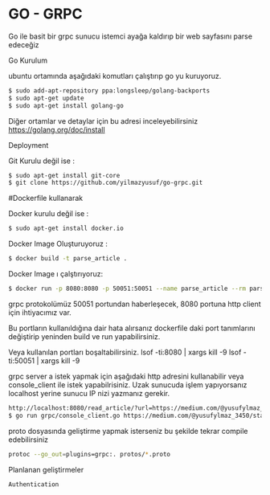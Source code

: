 # GO - GRPC

Go ile basit bir grpc sunucu istemci ayağa kaldırıp bir web sayfasını parse edeceğiz


Go Kurulum

ubuntu ortamında aşağıdaki komutları çalıştırıp go yu kuruyoruz.

```sh
$ sudo add-apt-repository ppa:longsleep/golang-backports
$ sudo apt-get update
$ sudo apt-get install golang-go
```


Diğer ortamlar ve detaylar için bu adresi inceleyebilirsiniz
https://golang.org/doc/install

Deployment

Git Kurulu değil ise : 

```sh
$ sudo apt-get install git-core
$ git clone https://github.com/yilmazyusuf/go-grpc.git
```

#Dockerfile kullanarak

Docker kurulu değil ise : 

```sh
$ sudo apt-get install docker.io
```

Docker Image Oluşturuyoruz :

```sh
$ docker build -t parse_article .
```

Docker Image ı çalştırıyoruz:

```sh
$ docker run -p 8080:8080 -p 50051:50051 --name parse_article --rm parse_article
```


grpc protokolümüz 50051 portundan haberleşecek, 8080 portuna http client için ihtiyacımız var.

Bu portların kullanıldığına dair hata alırsanız dockerfile daki port tanımlarını değiştirip yeninden build ve run yapabilirsiniz.

Veya kullanılan portları boşaltabilirsiniz.
lsof -ti:8080 | xargs kill -9
lsof -ti:50051 | xargs kill -9

grpc server a istek yapmak için aşağıdaki http adresini kullanabilir veya console_client ile istek yapabilrisiniz.
Uzak sunucuda işlem yapıyorsanız localhost yerine sunucu IP nizi yazmanız gerekir.

```sh
http://localhost:8080/read_article/?url=https://medium.com/@yusufylmaz_3450/stateful-stateless-68cfae55653d
$ go run grpc/console_client.go https://medium.com/@yusufylmaz_3450/stateful-stateless-68cfae55653d
```

proto dosyasında geliştirme yapmak isterseniz bu şekilde tekrar compile edebilirsiniz

```sh
protoc --go_out=plugins=grpc:. protos/*.proto
```



Planlanan geliştirmeler
```sh
Authentication
```


